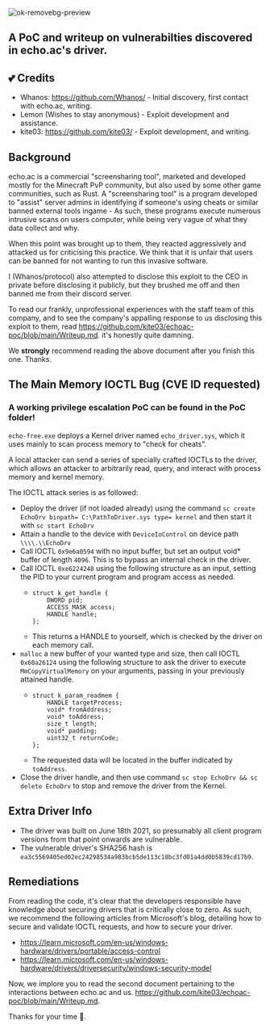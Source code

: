 ![ok-removebg-preview](https://github.com/kite03/echoac-poc/assets/67329371/365b0d25-9643-4987-9e6d-ef062d105f35)

## A PoC and writeup on vulnerabilties discovered in echo.ac's driver.

## 💕 Credits

- Whanos: https://github.com/Whanos/ - Initial discovery, first contact with echo.ac, writing.
- Lemon (Wishes to stay anonymous) - Exploit development and assistance.
- kite03: https://github.com/kite03/ - Exploit development, and writing.

## Background
echo.ac is a commercial "screensharing tool", marketed and developed mostly for the Minecraft PvP community, but also used by some other game communities, such as Rust.
A "screensharing tool" is a program developed to "assist" server admins in identifying if someone's using cheats or similar banned external tools ingame - As such, these programs execute numerous intrusive scans on users computer, while being very vague of what they data collect and why.

When this point was brought up to them, they reacted aggressively and attacked us for criticising this practice. We think that it is unfair that users can be banned for not wanting to run this invasive software.

I (Whanos/protocol) also attempted to disclose this exploit to the CEO in private before disclosing it publicly, but they brushed me off and then banned me from their discord server.

To read our frankly, unprofessional experiences with the staff team of this company, and to see the company's appalling response to us disclosing this exploit to them, read https://github.com/kite03/echoac-poc/blob/main/Writeup.md. it's honestly quite damning.

We **strongly** recommend reading the above document after you finish this one. Thanks.

## The Main Memory IOCTL Bug (CVE ID requested)
### A working privilege escalation PoC can be found in the PoC folder!

`echo-free.exe` deploys a Kernel driver named `echo_driver.sys`, which it uses mainly to scan process memory to "check for cheats".

A local attacker can send a series of specially crafted IOCTLs to the driver, which allows an attacker to arbitrarily read, query, and interact with process memory and kernel memory.

The IOCTL attack series is as followed:
- Deploy the driver (if not loaded already) using the command ```sc create EchoDrv binpath= C:\PathToDriver.sys type= kernel``` and then start it with `sc start EchoDrv`
- Attain a handle to the device with `DeviceIoControl` on device path `\\\\.\\EchoDrv`
- Call IOCTL `0x9e6a0594` with no input buffer, but set an output void* buffer of length `4096`. This is to bypass an internal check in the driver.
- Call IOCTL `0xe6224248` using the following structure as an input, setting the PID to your current program and program access as needed.
  - ```
    struct k_get_handle {
        DWORD pid;
        ACCESS_MASK access;
        HANDLE handle;
    };
    ```
  - This returns a HANDLE to yourself, which is checked by the driver on each memory call.
- `malloc` a new buffer of your wanted type and size, then call IOCTL `0x60a26124` using the following structure to ask the driver to execute `MmCopyVirtualMemory` on your arguments, passing in your previously attained handle.
  - ```
    struct k_param_readmem {
        HANDLE targetProcess;
        void* fromAddress;
        void* toAddress;
        size_t length;
        void* padding;
        uint32_t returnCode;
    };
    ```
  - The requested data will be located in the buffer indicated by `toAddress`.
- Close the driver handle, and then use command `sc stop EchoDrv && sc delete EchoDrv` to stop and remove the driver from the Kernel.

## Extra Driver Info
- The driver was built on June 18th 2021, so presumably all client program versions from that point onwards are vulnerable.
- The vulnerable driver's SHA256 hash is `ea3c5569405ed02ec24298534a983bcb5de113c18bc3fd01a4dd0b5839cd17b9`.


## Remediations
From reading the code, it's clear that the developers responsible have knowledge about securing drivers that is critically close to zero. As such, we recommend the following articles from Microsoft's blog, detailing how to secure and validate IOCTL requests, and how to secure your driver.
- https://learn.microsoft.com/en-us/windows-hardware/drivers/portable/access-control
- https://learn.microsoft.com/en-us/windows-hardware/drivers/driversecurity/windows-security-model

Now, we implore you to read the second document pertaining to the interactions between echo.ac and us. https://github.com/kite03/echoac-poc/blob/main/Writeup.md. 

Thanks for your time 💜.